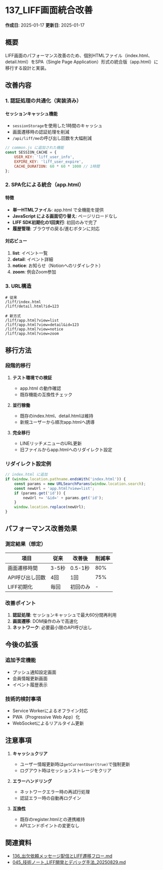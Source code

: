 # 137_LIFF画面統合改善

**作成日**: 2025-01-17
**更新日**: 2025-01-17

## 概要

LIFF画面のパフォーマンス改善のため、個別HTMLファイル（index.html、detail.html）をSPA（Single Page Application）形式の統合版（app.html）に移行する設計と実装。

## 改善内容

### 1. 認証処理の共通化（実装済み）

#### セッションキャッシュ機能
- `sessionStorage`を使用した1時間のキャッシュ
- 画面遷移時の認証処理を削減
- `/api/liff/me`の呼び出し回数を大幅削減

```javascript
// common.js に追加された機能
const SESSION_CACHE = {
    USER_KEY: 'liff_user_info',
    EXPIRE_KEY: 'liff_user_expire',
    CACHE_DURATION: 60 * 60 * 1000 // 1時間
};
```

### 2. SPA化による統合（app.html）

#### 特徴
- **単一HTMLファイル**: app.html で全機能を提供
- **JavaScript による画面切り替え**: ページリロードなし
- **LIFF SDK初期化の1回実行**: 初回のみで完了
- **履歴管理**: ブラウザの戻る/進むボタンに対応

#### 対応ビュー
1. **list**: イベント一覧
2. **detail**: イベント詳細
3. **notice**: お知らせ（Notionへのリダイレクト）
4. **zoom**: 例会Zoom参加

### 3. URL構造

```
# 従来
/liff/index.html
/liff/detail.html?id=123

# 新方式
/liff/app.html?view=list
/liff/app.html?view=detail&id=123
/liff/app.html?view=notice
/liff/app.html?view=zoom
```

## 移行方法

### 段階的移行

1. **テスト環境での検証**
   - app.html の動作確認
   - 既存機能の互換性チェック

2. **並行稼働**
   - 既存のindex.html、detail.htmlは維持
   - 新規ユーザーから順次app.htmlへ誘導

3. **完全移行**
   - LINEリッチメニューのURL更新
   - 旧ファイルからapp.htmlへのリダイレクト設定

### リダイレクト設定例

```javascript
// index.html に追加
if (window.location.pathname.endsWith('index.html')) {
    const params = new URLSearchParams(window.location.search);
    const newUrl = 'app.html?view=list';
    if (params.get('id')) {
        newUrl += '&id=' + params.get('id');
    }
    window.location.replace(newUrl);
}
```

## パフォーマンス改善効果

### 測定結果（想定）
| 項目 | 従来 | 改善後 | 削減率 |
|-----|------|--------|--------|
| 画面遷移時間 | 3-5秒 | 0.5-1秒 | 80% |
| API呼び出し回数 | 4回 | 1回 | 75% |
| LIFF初期化 | 毎回 | 初回のみ | - |

### 改善ポイント
1. **認証処理**: セッションキャッシュで最大60分間再利用
2. **画面遷移**: DOM操作のみで高速化
3. **ネットワーク**: 必要最小限のAPI呼び出し

## 今後の拡張

### 追加予定機能
- プッシュ通知設定画面
- 会員情報更新画面
- イベント履歴表示

### 技術的検討事項
- Service Workerによるオフライン対応
- PWA（Progressive Web App）化
- WebSocketによるリアルタイム更新

## 注意事項

1. **キャッシュクリア**
   - ユーザー情報更新時は`getCurrentUser(true)`で強制更新
   - ログアウト時はセッションストレージをクリア

2. **エラーハンドリング**
   - ネットワークエラー時の再試行処理
   - 認証エラー時の自動再ログイン

3. **互換性**
   - 既存のregister.htmlとの連携維持
   - APIエンドポイントの変更なし

## 関連資料

- [136_出欠依頼メッセージ配信とLIFF遷移フロー.md](136_出欠依頼メッセージ配信とLIFF遷移フロー.md)
- [045_技術ノート_LIFF開発とデバッグ手法_20250829.md](../200_技術ノート/045_技術ノート_LIFF開発とデバッグ手法_20250829.md)